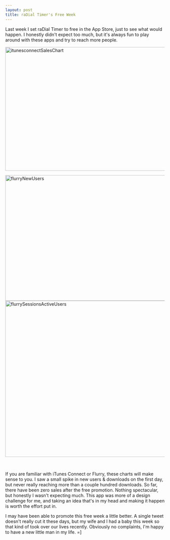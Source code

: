 ```yaml
---
layout: post
title: raDial Timer's Free Week
---
```

Last week I set raDial Timer to free in the App Store, just to see what would happen. I honestly didn't expect too much, but it's always fun to play around with these apps and try to reach more people.

<a href="http://jonathanhirz.com/images/2013/12/Screen-Shot-2013-12-14-at-4.59.29-PM.png"><img alt="itunesconnectSalesChart" src="http://jonathanhirz.com/images/Screen-Shot-2013-12-14-at-4.59.29-PM.png" width="971" height="391" /></a>

<a href="http://jonathanhirz.com/images/Screen-Shot-2013-12-14-at-4.59.45-PM.png"><img alt="flurryNewUsers" src="http://jonathanhirz.com/images/Screen-Shot-2013-12-14-at-4.59.45-PM.png" width="1030" height="397" /></a><a href="http://jonathanhirz.com/images/Screen-Shot-2013-12-14-at-5.00.06-PM.png"><img alt="flurrySessionsActiveUsers" src="http://jonathanhirz.com/images/Screen-Shot-2013-12-14-at-5.00.06-PM.png" width="1030" height="494" /></a>

&nbsp;

If you are familiar with iTunes Connect or Flurry, these charts will make sense to you. I saw a small spike in new users &amp; downloads on the first day, but never really reaching more than a couple hundred downloads. So far, there have been zero sales after the free promotion. Nothing spectacular, but honestly I wasn't expecting much. This app was more of a design challenge for me, and taking an idea that's in my head and making it happen is worth the effort put in.

I may have been able to promote this free week a little better. A single tweet doesn't really cut it these days, but my wife and I had a baby this week so that kind of took over our lives recently. Obviously no complaints, I'm happy to have a new little man in my life. =]

&nbsp;
